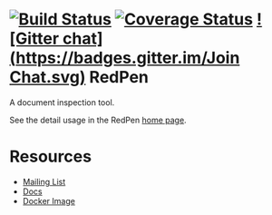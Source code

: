 [![Build Status](https://travis-ci.org/recruit-tech/redpen.svg?branch=master)](https://travis-ci.org/recruit-tech/redpen)
[![Coverage Status](https://coveralls.io/repos/recruit-tech/redpen/badge.png)](https://coveralls.io/r/recruit-tech/redpen)
[![Gitter chat](https://badges.gitter.im/Join Chat.svg)](https://gitter.im/recruit-tech/redpen)
RedPen
=======

A document inspection tool.

See the detail usage in the RedPen [home page](http://redpen.cc/).

Resources
==========

* [Mailing List](https://groups.google.com/forum/#!forum/redpen-validator)
* [Docs](http://redpen.cc/docs.html)
* [Docker Image](https://registry.hub.docker.com/u/ainoya/redpen-server/)
